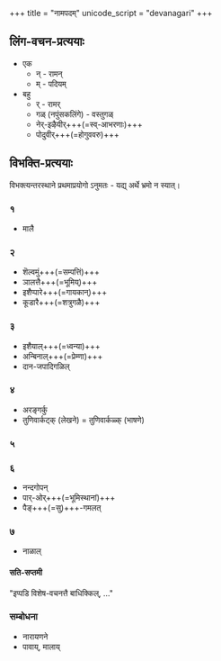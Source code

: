 +++
title = "नामपदम्"
unicode_script = "devanagari"
+++

## लिंग-वचन-प्रत्ययाः
- एक
  - न् - रामन्
  - म् - पदियम्
- बहु
  - र् - रामर् 
  - गळ् (नपुंसकलिंगे) - वस्तुगळ्
  - नेर्-इऴैयीर्+++(=स्व्-आभरणाः)+++
  - पोदुवीर्+++(=होगुववरु)+++

## विभक्ति-प्रत्ययाः
विभक्त्यन्तरस्थाने प्रथमाप्रयोगो ऽनुमतः - यद्य् अर्थे भ्रमो न स्यात्।  

### १
- मालै

### २
- शॆल्वमुं+++(=सम्पत्तिं)+++
- ञालत्तै+++(=भूमिय्)+++
- इशैप्पारे+++(=गायकान्)+++
- कूडारै+++(=शत्रुगळै)+++

### ३
- इशैयाल्+++(=ध्वन्या)+++
- अन्बिनाल्+++(=प्रेम्णा)+++
- दान-जपादिगळिल्

### ४
- अरङ्गर्कु
- तुणिवार्कट्क् (लेखने) = तुणिवार्कळ्क् (भाषणे)

### ५


### ६
- नन्दगोपन्
- पार्-ओर्+++(=भूमिस्थानां)+++
- पैङ्+++(=सु)+++-गमलत्

### ७
- नाळाल्

#### सति-सप्तमी
"इप्पडि विशेष-वचनत्तै बाधिक्किल्, …"

### सम्बोधना
- नारायणने
- पावाय्, मालाय्

